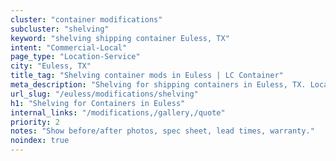 ```yaml
---
cluster: "container modifications"
subcluster: "shelving"
keyword: "shelving shipping container Euless, TX"
intent: "Commercial-Local"
page_type: "Location-Service"
city: "Euless, TX"
title_tag: "Shelving container mods in Euless | LC Container"
meta_description: "Shelving for shipping containers in Euless, TX. Local fabrication & pro install. LC Container — Since 2003. Get a quote."
url_slug: "/euless/modifications/shelving"
h1: "Shelving for Containers in Euless"
internal_links: "/modifications,/gallery,/quote"
priority: 2
notes: "Show before/after photos, spec sheet, lead times, warranty."
noindex: true
---
```


<!-- TODO: Add unique city/inventory copy, images, and internal links here. -->
